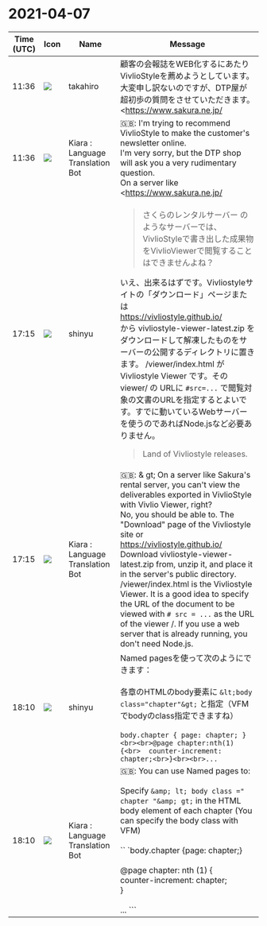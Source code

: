 # 2021-04-07

|Time (UTC)|Icon|Name|Message|
|---|---|---|---|
|11:36|![](https://avatars.slack-edge.com/2021-03-07/1843534807857_00f7c5a10c2fdc7b710d_72.jpg)|takahiro|顧客の会報誌をWEB化するにあたりVivlioStyleを薦めようとしています。<br>大変申し訳ないのですが、DTP屋が超初歩の質問をさせていただきます。<br><https://www.sakura.ne.jp/|さくらのレンタルサーバー> のようなサーバーでは、VivlioStyleで書き出した成果物をVivlioViewerで閲覧することはできませんよね？<br>Basic認証してサイトに入り、<https://akademie-oeffentliches-gesundheitswesen.github.io/krisenmanagment/|ドイツ国立科学技術図書館のCovid-19の教科書>のような見せ方をしようとすると、VPSを使いOS入れて、Node.js等環境を整えてやらないといけないという認識で合っておりますでしょうか？<br><br>顧客の要望は、会報誌をWEB化したサイトにログインして入り、読みたい会報をクリックしてVivlioViewerのようにして読みたい。気に入ったら会報をPDFでダウンロードしたい。というものです。<br>VivlioStyleで、どういった運用をすればいいでしょうか。<br><br>質問の意図が伝わるかとても不安ですが、よろしくお願いします。|
|11:36|![](https://avatars.slack-edge.com/2021-03-01/1807880975282_5c8ad89e782096649baa_72.png)|Kiara : Language Translation Bot|🇬🇧: I'm trying to recommend VivlioStyle to make the customer's newsletter online.<br>I'm very sorry, but the DTP shop will ask you a very rudimentary question.<br>On a server like <https://www.sakura.ne.jp/|Sakura Rental Server>, you can't view the deliverables exported by VivlioStyle with Vivlio Viewer, right?<br>When I enter the site with Basic authentication and try to make it look like <https://akademie-oeffentliches-gesundheitswesen.github.io/krisenmanagment/|Covid-19 textbook of the German National Science and Technology Library>, VPS is displayed. Do you agree with the recognition that you have to put in your OS and prepare the environment such as Node.js?<br><br>For customer requests, log in to the website of the newsletter, click on the newsletter you want to read, and read it like Vivlio Viewer. If you like it, I would like to download the newsletter as a PDF. That is.<br>What kind of operation should I do with VivlioStyle?<br><br>I'm very worried if the intent of the question will be conveyed, but thank you.|
|17:15|![](https://avatars.slack-edge.com/2018-04-27/354445776386_e258f5ed5ba887b08668_72.jpg)|shinyu|<blockquote>さくらのレンタルサーバー のようなサーバーでは、VivlioStyleで書き出した成果物をVivlioViewerで閲覧することはできませんよね？</blockquote>いえ、出来るはずです。Vivliostyleサイトの「ダウンロード」ページまたは<br><https://vivliostyle.github.io/><br>から vivliostyle-viewer-latest.zip をダウンロードして解凍したものをサーバーの公開するディレクトリに置きます。 /viewer/index.html が Vivliostyle Viewer です。その viewer/ の URLに `#src=...` で閲覧対象の文書のURLを指定するとよいです。すでに動いているWebサーバーを使うのであればNode.jsなど必要ありません。<br><blockquote>Land of Vivliostyle releases.</blockquote>|
|17:15|![](https://avatars.slack-edge.com/2021-03-01/1807880975282_5c8ad89e782096649baa_72.png)|Kiara : Language Translation Bot|🇬🇧: &amp; gt; On a server like Sakura's rental server, you can't view the deliverables exported in VivlioStyle with Vivlio Viewer, right?<br>No, you should be able to. The "Download" page of the Vivliostyle site or<br><https://vivliostyle.github.io/><br>Download vivliostyle-viewer-latest.zip from, unzip it, and place it in the server's public directory. /viewer/index.html is the Vivliostyle Viewer. It is a good idea to specify the URL of the document to be viewed with `# src = ...` as the URL of the viewer /. If you use a web server that is already running, you don't need Node.js.|
|18:10|![](https://avatars.slack-edge.com/2018-04-27/354445776386_e258f5ed5ba887b08668_72.jpg)|shinyu|Named pagesを使って次のようにできます：<br><br>各章のHTMLのbody要素に `&lt;body class="chapter"&gt;` と指定（VFMでbodyのclass指定できますね）<br><br>```body.chapter { page: chapter; }<br><br>@page chapter:nth(1) {<br>  counter-increment: chapter;<br>}<br><br>...```|
|18:10|![](https://avatars.slack-edge.com/2021-03-01/1807880975282_5c8ad89e782096649baa_72.png)|Kiara : Language Translation Bot|🇬🇧: You can use Named pages to:<br><br>Specify `&amp; lt; body class =" chapter "&amp; gt;` in the HTML body element of each chapter (You can specify the body class with VFM)<br><br>`` `body.chapter {page: chapter;}<br><br>@page chapter: nth (1) {<br>  counter-increment: chapter;<br>}<br><br>... ```|
